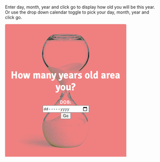 Enter day, month, year and click go to display how old you will be this year.
Or use the drop down calendar toggle to pick your day, month, year and click go.


![alttext](readmeclipart.png)